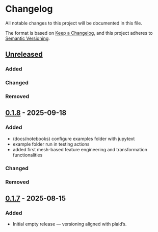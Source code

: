 # Changelog

All notable changes to this project will be documented in this file.

The format is based on [Keep a Changelog](https://keepachangelog.com/en/1.1.0/),
and this project adheres to [Semantic Versioning](https://semver.org/spec/v2.0.0.html).

## [Unreleased]

### Added

### Changed

### Removed

## [0.1.8] - 2025-09-18

### Added

- (docs/notebooks) configure examples folder with jupytext
- example folder run in testing actions
- added first mesh-based feature engineering and transformation functionalities

### Changed

### Removed

## [0.1.7] - 2025-08-15

### Added

- Initial empty release — versioning aligned with plaid’s.

[unreleased]: https://github.com/PLAID-lib/plaid-ops/compare/0.1.8...HEAD
[0.1.8]: https://github.com/PLAID-lib/plaid-ops/compare/0.1.7...0.1.8
[0.1.7]: https://github.com/PLAID-lib/plaid-ops/releases/tag/0.1.7
